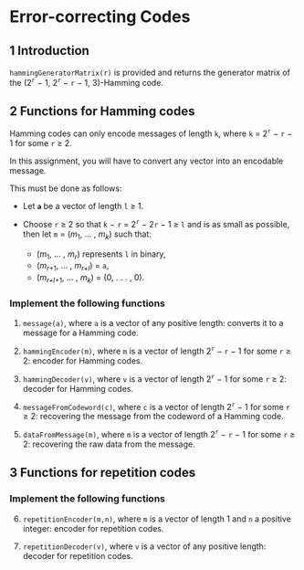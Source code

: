 # Error-correcting Codes

## 1 Introduction

`hammingGeneratorMatrix(r)` is provided and returns the generator matrix of the (2<sup>`r`</sup> − 1, 2<sup>`r`</sup> − `r` − 1, 3)-Hamming code.

## 2 Functions for Hamming codes

Hamming codes can only encode messages of length `k`, where `k` = 2<sup>`r`</sup> − `r` − 1 for some `r` ≥ 2.

In this assignment, you will have to convert any vector into an encodable message.

This must be done as follows:

- Let __`a`__ be a vector of length `l` ≥ 1.

- Choose `r` ≥ 2 so that `k` − `r` = 2<sup>`r`</sup> − 2`r` − 1 ≥ `l` and is as small as possible, then let `m` = (_m_<sub>1</sub>, ... , _m<sub>k</sub>_) such that:

  - (_m_<sub>1</sub>, ... , _m<sub>r</sub>_) represents `l` in binary,
  - (_m_<sub>_r_+1</sub>, ... , _m<sub>r+l</sub>_) = `a`,
  - (_m_<sub>_r+l_+1</sub>, ... , _m<sub>k</sub>_) = (0, . . . , 0).

### Implement the following functions

1. `message(a)`, where `a` is a vector of any positive length: converts it to a message for a Hamming code.

2. `hammingEncoder(m)`, where `m` is a vector of length 2<sup>`r`</sup> − `r` − 1 for some `r` ≥ 2: encoder for Hamming codes.

3. `hammingDecoder(v)`, where `v` is a vector of length 2<sup>`r`</sup> − 1 for some `r` ≥ 2: decoder for Hamming codes.

4. `messageFromCodeword(c)`, where `c` is a vector of length 2<sup>`r`</sup> − 1 for some `r` ≥ 2: recovering the message from the codeword of a Hamming code.

5. `dataFromMessage(m)`, where `m` is a vector of length 2<sup>`r`</sup> − `r` − 1 for some `r` ≥ 2: recovering the raw data from the message.

## 3 Functions for repetition codes

### Implement the following functions

6. `repetitionEncoder(m,n)`, where `m` is a vector of length 1 and `n` a positive integer: encoder for repetition codes.

7. `repetitionDecoder(v)`, where `v` is a vector of any positive length: decoder for repetition codes.
